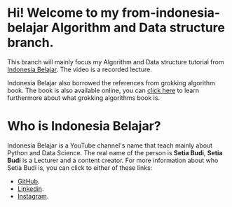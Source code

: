 # Hi! Welcome to my from-indonesia-belajar Algorithm and Data structure branch.
This branch will mainly focus my Algorithm and Data structure tutorial from [Indonesia Belajar](https://www.youtube.com/watch?v=Sa-cnoUkNbU&list=PL2O3HdJI4voEOEB5ecXtCTayzXSB8b3KZ&pp=iAQB). The video is a recorded lecture.

Indonesia Belajar also borrowed the references from grokking algorithm book. The book is also available online, you can [click here](https://www.manning.com/books/grokking-algorithms) to learn furthermore about what grokking algorithms book is.

# Who is Indonesia Belajar?
Indonesia Belajar is a YouTube channel's name that teach mainly about Python and Data Science. The real name of the person is **Setia Budi**, **Setia Budi** is a Lecturer and a content creator. For more information about who Setia Budi is, you can click to either of these links:
- [GitHub](https://github.com/boedybios/).
- [Linkedin](https://www.linkedin.com/in/boedybios/).
- [Instagram](https://www.instagram.com/BelajarIDN/).
